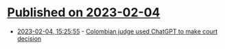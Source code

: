 # [Published on 2023-02-04](index.md)

* [2023-02-04, 15:25:55](https://news.ycombinator.com/item?id=34655130) - [Colombian judge used ChatGPT to make court decision](https://www.vice.com/en/article/k7bdmv/judge-used-chatgpt-to-make-court-decision)
